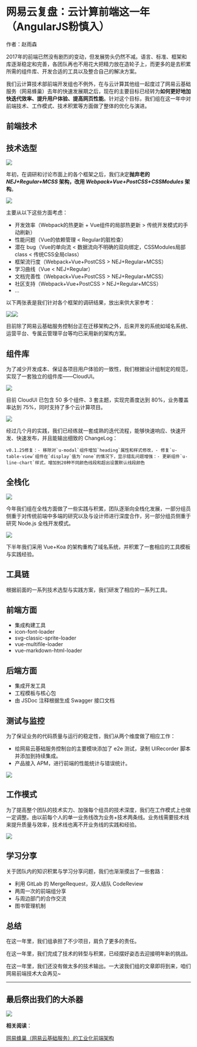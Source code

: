 # 网易云复盘：云计算前端这一年（AngularJS粉慎入）

作者：赵雨森

2017年的前端已然没有剧烈的变动，但发展势头仍然不减。语言、标准、框架和库逐渐稳定和完善，各团队再也不用花大把精力放在造轮子上，而更多的是去积累所需的组件库、开发合适的工具以及整合自己的解决方案。

我们云计算技术部前端开发组也不例外，在与云计算其他组一起度过了网易云基础服务（网易蜂巢）去年的快速发展期之后，现在的主要目标已经转为**如何更好地加快迭代效率、提升用户体验、提高网页性能**。针对这个目标，我们组在这一年中对前端技术、工作模式、技术积累等方面做了整体的优化与演进。

## 前端技术

## 技术选型

![](https://pic2.zhimg.com/v2-bf11c774c4a8877df38b08083041f3d5_b.jpg)

年初，在调研和讨论市面上的各个框架之后，我们决定**抛弃老的 _NEJ+Regular+MCSS_ 架构，改用 _Webpack+Vue+PostCSS+CSSModules_ 架构**。

![](https://pic2.zhimg.com/v2-3b49f4a6a8f0470862c68cd6fa1f0f41_b.jpg)

主要从以下这些方面考虑：

*   开发效率（Webpack的热更新 + Vue组件的局部热更新 > 传统开发模式的手动刷新）
*   性能问题（Vue的依赖管理 < Regular的脏检查）
*   潜在 bug（Vue的单向流 < 数据流向不明确的双向绑定，CSSModules局部class < 传统CSS全局class）
*   框架流行度（Webpack+Vue+PostCSS > NEJ+Regular+MCSS）
*   学习曲线（Vue < NEJ+Regular）
*   文档完善性（Webpack+Vue+PostCSS > NEJ+Regular+MCSS）
*   社区支持（Webpack+Vue+PostCSS > NEJ+Regular+MCSS）
*   ...

以下两张表是我们针对各个框架的调研结果，放出来供大家参考：

![](https://pic4.zhimg.com/v2-e752fec5ce87a5073afbf7c0bcaf165f_b.jpg)![](https://pic4.zhimg.com/v2-4b1597663b187086887f73b2b1d913ab_b.jpg)

目前除了网易云基础服务控制台正在迁移架构之外，后来开发的系统如域名系统、运营平台、专属云管理平台等均已采用新的架构方案。

## 组件库

为了减少开发成本、保证各项目用户体验的一致性，我们根据设计组制定的规范，实现了一套独立的组件库——CloudUI。

![](https://pic3.zhimg.com/v2-d675e30d2657fae739db130d58dc0e8e_b.jpg)

目前 CloudUI 已包含 50 多个组件、3 套主题，实现完善度达到 80%，业务覆盖率达到 75%，同时支持了多个云计算项目。

![](https://pic4.zhimg.com/v2-ed5f2ce2d369d4e420a524b70820332b_b.jpg)

经过几个月的实践，我们已经练就一套成熟的迭代流程，能够快速响应、快速开发、快速发布，并且能输出细致的 ChangeLog：

<div>

    v0.1.25修复：- 移除对`u-modal`组件增加`heading`属性和样式修改，- 修复`u-table-view`组件在`display`值为`none`的情况下，显示错乱问题增强：- 更新组件`u-line-chart`样式，增加到20种不同颜色线段和超出设置默认线段颜色

</div>

## 全栈化

![](https://pic2.zhimg.com/v2-96635c917f3d56bb3fcd7736bae67dc1_b.jpg)

今年我们组在全栈方面做了一些实践与积累，团队逐渐向全栈化发展，一部分组员侧重于对传统前端中多端的研究以及与设计师进行深度合作，另一部分组员侧重于研究 Node.js 全栈开发模式。

![](https://pic2.zhimg.com/v2-d806a3d7e2a42734831ea1e10b45b441_b.jpg)

下半年我们采用 Vue+Koa 的架构重构了域名系统，并积累了一套相应的工具模板与实践经验。

## 工具链

根据前面的一系列技术选型与实践方案，我们研发了相应的一系列工具。

## 前端方面

*   集成构建工具
*   icon-font-loader
*   svg-classic-sprite-loader
*   vue-multifile-loader
*   vue-markdown-html-loader

## 后端方面

*   集成开发工具
*   工程模板与核心包
*   由 JSDoc 注释根据生成 Swagger 接口文档

## 测试与监控

为了保证业务的代码质量与运行的稳定性，我们从两个维度做了相应工作：

*   给网易云基础服务控制台的主要模块添加了 e2e 测试，录制 UIRecorder 脚本并添加到持续集成。
*   产品接入 APM，进行前端的性能统计与错误统计。

![](https://pic1.zhimg.com/v2-78d8b4137a9eb6dc6169114ffb9d908c_b.jpg)

## 工作模式

为了提高整个团队的技术实力、加强每个组员的技术深度，我们在工作模式上也做一定调整。由以前每个人的单一业务线改为业务+技术两条线。业务线需要技术线来提升质量与效率，技术线也离不开业务线的实践和经验。

![](https://pic1.zhimg.com/v2-6278e60f59d743848b30a575e1ade214_b.jpg)

## 学习分享

关于团队内的知识积累与学习分享问题，我们也渐渐摸出了一些套路：

*   利用 GitLab 的 MergeRequest，双人结队 CodeReview
*   两周一次的前端组分享
*   与周边部门的合作交流
*   图书管理机制

## 总结

在这一年里，我们组承担了不少项目，肩负了更多的责任。

在这一年里，我们完成了技术的转型与积累，已经摆好姿态去迎接明年新的挑战。

在这一年里，我们还没有做太多的技术输出。一大波我们组的文章即将到来，咱们网易前端技术大会再见~

* * *

## 最后祭出我们的大杀器

![](https://pic3.zhimg.com/v2-43f548e29cf26033b730c7e0357314a2_b.jpg)

**相关阅读**：

[网易蜂巢（网易云基础服务）的工业化前端架构](http:http://blog.163yun.com/archives/759)